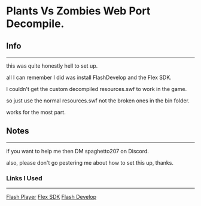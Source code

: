 # Plants Vs Zombies Web Port Decompile.

## Info
--------------------------------------------------------------------

this was quite honestly hell to set up.

all I can remember I did was install FlashDevelop and the Flex SDK.

I couldn't get the custom decompiled resources.swf to work in the game.

so just use the normal resources.swf not the broken ones in the bin folder.

works for the most part.

## Notes
--------------------------------------------------------------------

if you want to help me then DM spaghetto207 on Discord.

also, please don't go pestering me about how to set this up, thanks.

### Links I Used
--------------------------------------------------------------------

[Flash Player](https://ia904605.us.archive.org/29/items/flashplayer_32_sa_debug_20211030-after/flashplayer_32_sa_debug.exe)
[Flex SDK](https://dlcdn.apache.org/flex/4.16.1/binaries/apache-flex-sdk-4.16.1-bin.zip)
[Flash Develop](https://www.flashdevelop.org/downloads/releases/FlashDevelop-5.3.3.exe)
